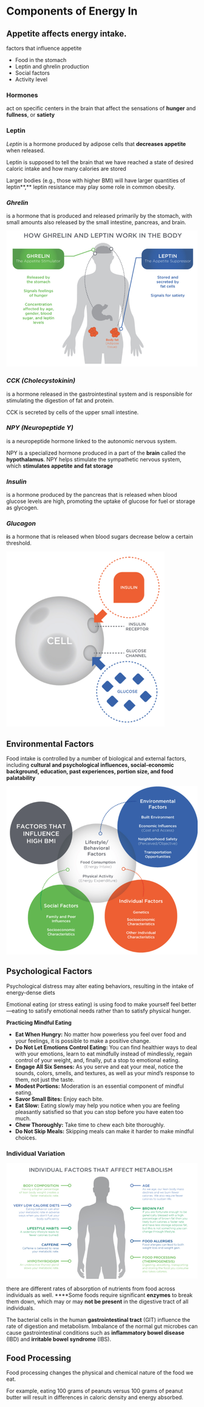 # Components of Energy In

## Appetite affects energy intake. 

factors that influence appetite

* Food in the stomach
* Leptin and ghrelin production
* Social factors
* Activity level    

### **Hormones** 

act on specific centers in the brain that affect the sensations of **hunger** and **fullness**, or **satiety**

### Leptin

_Leptin_ is a hormone produced by adipose cells that **decreases appetite** when released. 

Leptin is supposed to tell the brain that we have reached a state of desired caloric intake and how many calories are stored

Larger bodies \(e.g., those with higher BMI\) will have larger quantities of leptin**,** leptin resistance may play some role in common obesity.

### _**Ghrelin**_ 

is a hormone that is produced and released primarily by the stomach, with small amounts also released by the small intestine, pancreas, and brain.

![](../.gitbook/assets/screen-shot-2021-01-19-at-11.10.06-am.png)





### _**CCK** \(Cholecystokinin\)_ 

is a hormone released in the gastrointestinal system and is responsible for stimulating the digestion of fat and protein. 

CCK is secreted by cells of the upper small intestine.

### _NPY \(Neuropeptide Y\)_ 

is a neuropeptide hormone linked to the autonomic nervous system.

NPY is a specialized hormone produced in a part of the **brain** called the **hypothalamus**. NPY helps stimulate the sympathetic nervous system, which **stimulates appetite and fat storage**

### _Insulin_

is a hormone produced by the pancreas that is released when blood glucose levels are high, promoting the uptake of glucose for fuel or storage as glycogen. 

### _Glucagon_ 

**i**s a hormone that is released when blood sugars decrease below a certain threshold.

![](../.gitbook/assets/screen-shot-2021-01-19-at-11.17.39-am.png)



## Environmental Factors

Food intake is controlled by a number of biological and external factors, including **cultural and psychological influences, social-economic background, education, past experiences, portion size, and food palatability**

![](../.gitbook/assets/screen-shot-2021-01-19-at-11.21.09-am.png)

## Psychological Factors

Psychological distress may alter eating behaviors, resulting in the intake of energy-dense diets

Emotional eating \(or stress eating\) is using food to make yourself feel better—eating to satisfy emotional needs rather than to satisfy physical hunger.



**Practicing Mindful Eating**

* **Eat When Hungry:** No matter how powerless you feel over food and your feelings, it is possible to make a positive change.
* **Do Not Let Emotions Control Eating:** You can find healthier ways to deal with your emotions, learn to eat mindfully instead of mindlessly, regain control of your weight, and, finally, put a stop to emotional eating.
* **Engage All Six Senses:** As you serve and eat your meal, notice the sounds, colors, smells, and textures, as well as your mind’s response to them, not just the taste.
* **Modest Portions:** Moderation is an essential component of mindful eating.
* **Savor Small Bites:** Enjoy each bite.
* **Eat Slow:** Eating slowly may help you notice when you are feeling pleasantly satisfied so that you can stop before you have eaten too much.
* **Chew Thoroughly:** Take time to chew each bite thoroughly. 
* **Do Not Skip Meals:** Skipping meals can make it harder to make mindful choices.

### Individual Variation

![](../.gitbook/assets/screen-shot-2021-01-19-at-11.22.35-am.png)

there are different rates of absorption of nutrients from food across individuals as well.  ****Some foods require significant **enzymes** to break them down, which may or may **not be present** in the digestive tract of all individuals.

The bacterial cells in the human **gastrointestinal tract** \(GIT\) influence the rate of digestion and metabolism. Imbalance of the normal gut microbes can cause gastrointestinal conditions such as **inflammatory bowel disease** \(IBD\) and **irritable bowel syndrome** \(IBS\).

## Food Processing

Food processing changes the physical and chemical nature of the food we eat.

For example, eating 100 grams of peanuts versus 100 grams of peanut butter will result in differences in caloric density and energy absorbed.



